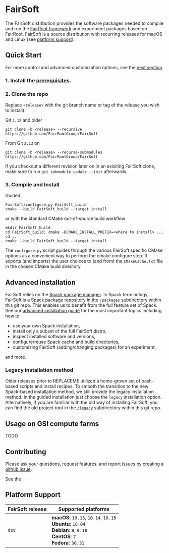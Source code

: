 # FairSoft

The FairSoft distribution provides the software packages needed to compile and run the [FairRoot framework](https://github.com/FairRootGroup/FairRoot) and experiment packages based on FairRoot. FairSoft is a source distribution with recurring releases for macOS and Linux (see [platform support](#platform-support)).

## Quick Start

For more control and advanced customization options, see the [next section](#advanced-installation).

### 1. Install the [prerequisites](docs/prerequisites.md).

### 2. Clone the repo

Replace `<release>` with the git branch name or tag of the release you wish to install).

Git `2.12` and older

```
git clone -b <release> --recursive https://github.com/FairRootGroup/FairSoft
```

From Git `2.13` on

```
git clone -b <release> --recurse-submodules https://github.com/FairRootGroup/FairSoft
```

If you checkout a different revision later on in an exisiting FairSoft clone, make sure to run `git submodule update --init` afterwards.

### 3. Compile and Install

Guided

```
FairSoft/configure.py FairSoft_build
cmake --build FairSoft_build --target install
```

or with the standard CMake out-of-source build workflow

```
mkdir FairSoft_build
cd FairSoft_build; cmake -DCMAKE_INSTALL_PREFIX=<where to install> ..; cd ..
cmake --build FairSoft_build --target install
```

The `configure.py` script guides through the various FairSoft specific CMake options as a convenient way to perform the cmake configure step. It exports (and imports) the user choices to (and from) the `CMakeCache.txt` file in the chosen CMake build directory.

## Advanced installation

FairSoft relies on the [Spack package manager](https://spack.io). In Spack terminology, FairSoft is a [Spack package repository](https://spack.readthedocs.io/en/latest/repositories.html) in the [`/packages`](packages) subdirectory within this git repo. This enables us to benefit from the full feature set of Spack. See our [advanced installation guide](docs/advanced.md) for the most important topics including how to

* use your own Spack installation,
* install only a subset of the full FairSoft distro,
* inspect installed software and versions,
* configure/reuse Spack cache and build directories,
* customizing FairSoft (adding/changing packages) for an experiment,

and more.

### Legacy installation method

Older releases prior to REPLACEME utilized a home-grown set of bash-based scripts and install recipes. To smooth the transition to the new Spack-based installation method, we still provide the legacy installation method. In the guided installation just choose the `legacy` installation option. Alternatively, if you are familiar with the old way of installing FairSoft, you can find the old project root in the [`/legacy`](legacy) subdirectory within this git repo.

## Usage on GSI compute farms

TODO

## Contributing

Please ask your questions, request features, and report issues by [creating a github issue](https://github.com/FairRootGroup/FairSoft/issues/new).

See the

## Platform Support

| FairSoft release | Supported platforms |
| --- | --- |
| `dev` | **macOS**: `10.13`, `10.14`, `10.15`</br> **Ubuntu**: `18.04`</br> **Debian**: `8`, `9`, `10`</br> **CentOS**: `7`</br> **Fedora**: `30`, `31` |

